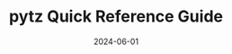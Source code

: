 ---
title: pytz Quick Reference Guide
summary: Quick Reference User Guide for Python’s pytz library.
date: 2024-06-01
url_pdf: 'static/uploads/pytz_quick_ref_guide.pdf' 
---